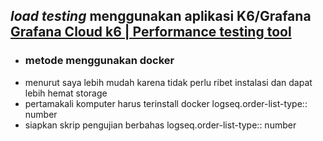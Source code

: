 ## *load testing* menggunakan aplikasi K6/Grafana [Grafana Cloud k6 | Performance testing tool](https://grafana.com/products/cloud/k6/?src=k6io)
- ### metode menggunakan docker
- menurut saya lebih mudah karena tidak perlu ribet instalasi dan dapat lebih hemat storage
- pertamakali komputer harus terinstall docker
  logseq.order-list-type:: number
- siapkan skrip pengujian berbahas
  logseq.order-list-type:: number